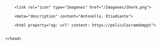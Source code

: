 <!DOCTYPE html>
<html>
    <head prefix="og: https://sherkpelicularatr/lanp">
        <meta charset="utf-8">
        <meta name="viewport" content="width=device-width">
        <title>Kutz Mrs All</title>
        
        <link rel="icon" type="Imagenes" href="/Imagenes/Sherk.png">

        <meta="description" content="Antonella, Etiadiante">

        <html property="og: url" content: https://peliculasramdomppt"> 


    </head>
